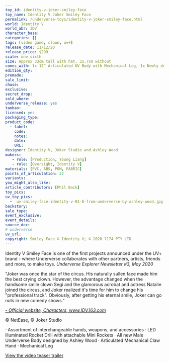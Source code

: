 ```yaml
---
toy_id: identity-v-joker-smiley-face
toy_name: Identity V Joker Smiley Face
permalink: /underverse-toys/identity-v-joker-smiley-face.html
world: Identity V
world_abr: IDV
character_base: 
categories: []
tags: [video game, clown, uv+]
release_date: 11/12/20
release_price: $299
scale: one sixth
size: Approx 33cm tall with hat, 31.7cm without
comes_with: 1x 12” Articulated UV Body with Mechanical Leg, 1x Newly designed Joker Head with Top Hat, 1x Interchangeable Joker Hair, 3x Pair of Joker Hands (Left + Right) – 2x Fist, 2x Rocket Drill Grip, 2x Weapon Grip, 1x Articulated Mechanical Claw Hand, 1x Polka Dot Kerchief, 1x Faux Leather Jacket Vest, 1x Red Sweater, 1x White Undershirt, 1x Bumbag (With transfer tube), 2x Weathered Fabric Bandage (Arm + Leg Wraps), 1x Faux Leather Belt, 1x Weathered Jeans, 1x Custom Graffiti Sneaker, 1x LED Illuminated Rocket Drill (Requires 2x AG3 Batteries. Batteries not included*), 1x Tambourine, 1x Boom Barrel (3x Mini Size Rockets included, can be equipped on the Rocket Drill), 1x N2O Compression Tank with Shoulder Strap, 1x Figure Stand with Base
edition_qty: 
premade: 
sale_limit: 
chase: 
exclusive: 
secret_drop:
sold_where: 
underverse_release: yes
taobao: 
licensed: yes
packaging_type:
product_code: 
  - label: 
    code: 
    notes: 
    date: 
    URL:
designer: Identity V, Joker Studio and Ashley Wood
makers:
   - role: [Production, Young Liang]
   - role: [Oversight, Identity V]
materials: [PVC, ABS, POM, FABRIC]
points_of_articulation: 32
variants: 
you_might_also_like:
article_contributors: [Phil Back]
toy_pics:
uv_toy_pics:
  -  uv-smiley-face-identity-v-01-6-from-underverse-by-ashley-wood.jpg
backstory: 
sale_type: 
event_exclusive: 
event_details:
source_doc:
# underverse
uv_url: 
copyright: Smiley Face © Identity V; © 2020 7174 PTY LTD
---
```

Identity V Smiley Face is one of the first projects announced under the UV+ brand - where Underverse collaborates with other partners, artists, friends and more, to make toys.
<cite>Underverse Explorer Newsletter #3, May 2020</cite>

"Joker was once the star of the circus. His naturally sullen face made him the best crying clown. However, the advantage changed when the handsome smile clown Segi and the glamorous acrobat and actress Natalie joined the circus, and Joker realized it's time for him to change his "professional track". Obviously, after getting his eternal smile, Joker can go nuts in new comedy shows."

<cite><a href="https://idv.163.com/character/index.html">- Official website, Characters, www.IDV.163.com</a></cite>

© NetEase, © Joker Studio

· Assortment of interchangeable hands, weapons, and accessories
· LED illuminated Rocket Drill with attachable Mini Rockets
· All new Male Underverse Body designed by Ashley Wood
· Articulated Mechanical Claw Hand
· Mechanical Leg

<a href="https://youtu.be/i9ZJtXHWG7M" target="_blank">View the video teaser trailer</a>